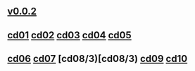 ## [v0.0.2](https://github.com/shanuan/blcd4/edit/master/README.md)
## [cd01](cd01) [cd02](cd02) [cd03](cd03) [cd04](cd04) [cd05](cd05)
## [cd06](cd06) [cd07](cd07) [cd08/3)[cd08/3) [cd09](cd09) [cd10](cd10)
